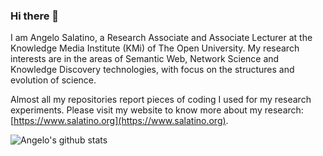 ### Hi there 👋

I am Angelo Salatino, a Research Associate and Associate Lecturer at the Knowledge Media Institute (KMi) of The Open University. My research interests are in the areas of Semantic Web, Network Science and Knowledge Discovery technologies, with focus on the structures and evolution of science.

Almost all my repositories report pieces of coding I used for my research experiments. Please visit my website to know more about my research: [https://www.salatino.org](https://www.salatino.org).

![Angelo's github stats](https://github-readme-stats.vercel.app/api?username=angelosalatino&show_icons=true)
<!--
**angelosalatino/angelosalatino** is a ✨ _special_ ✨ repository because its `README.md` (this file) appears on your GitHub profile.

Here are some ideas to get you started:

- 🔭 I’m currently working on ...
- 🌱 I’m currently learning ...
- 👯 I’m looking to collaborate on ...
- 🤔 I’m looking for help with ...
- 💬 Ask me about ...
- 📫 How to reach me: ...
- 😄 Pronouns: ...
- ⚡ Fun fact: ...
-->
